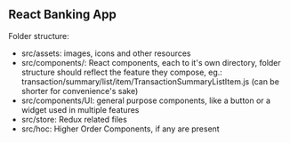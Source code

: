 ## React Banking App
Folder structure:
- src/assets: images, icons and other resources
- src/components/<feature-name>: React components, each to it's own directory, folder structure
should reflect the feature they compose, eg.: transaction/summary/list/item/TransactionSummaryListItem.js
(can be shorter for convenience's sake)
- src/components/UI: general purpose components, like a button or a widget used in multiple features
- src/store: Redux related files
- src/hoc: Higher Order Components, if any are present